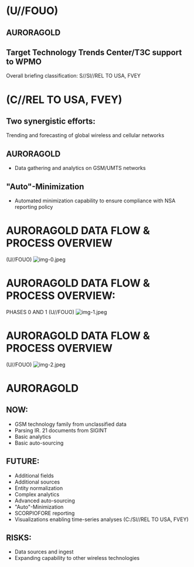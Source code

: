 # (U//FOUO) 

## AURORAGOLD

## Target Technology Trends Center/T3C support to WPMO

Overall briefing classification: S//SI//REL TO USA, FVEY
# (C//REL TO USA, FVEY) 

## Two synergistic efforts:

Trending and forecasting of global wireless and cellular networks

## AURORAGOLD

- Data gathering and analytics on GSM/UMTS networks


## "Auto"-Minimization

- Automated minimization capability to ensure compliance with NSA reporting policy
# AURORAGOLD DATA FLOW \& PROCESS OVERVIEW 

(U//FOUO)
![img-0.jpeg](img-0.jpeg)
# AURORAGOLD DATA FLOW \& PROCESS OVERVIEW: 

PHASES 0 AND 1
(U//FOUO)
![img-1.jpeg](img-1.jpeg)
# AURORAGOLD DATA FLOW \& PROCESS OVERVIEW 

(U//FOUO)
![img-2.jpeg](img-2.jpeg)
# AURORAGOLD 

## NOW:

- GSM technology family from unclassified data
- Parsing IR. 21 documents from SIGINT
- Basic analytics
- Basic auto-sourcing


## FUTURE:

- Additional fields
- Additional sources
- Entity normalization
- Complex analytics
- Advanced auto-sourcing
- "Auto"-Minimization
- SCORPIOFORE reporting
- Visualizations enabling time-series analyses
(C:/SI//REL TO USA, FVEY)


## RISKS:

- Data sources and ingest
- Expanding capability to other wireless technologies
